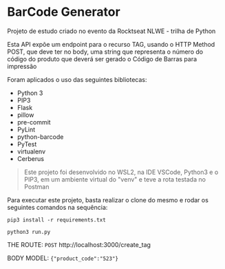 # BarCode Generator

Projeto de estudo criado no evento da Rocktseat NLWE - trilha de Python

Esta API expõe um endpoint para o recurso TAG, usando o HTTP Method POST, que deve ter no body, uma string que representa o número do código do produto que deverá ser gerado o Código de Barras para impressão

Foram aplicados o uso das seguintes bibliotecas:
- Python 3
- PIP3
- Flask
- pillow
- pre-commit
- PyLint
- python-barcode
- PyTest
- virtualenv
- Cerberus

> Este projeto foi desenvolvido no WSL2, na IDE VSCode, Python3 e o PIP3, em um ambiente virtual do "venv" e teve a rota testada no Postman

Para executar este projeto, basta realizar o clone do mesmo e rodar os seguintes comandos na sequência:

`pip3 install -r requirements.txt`

`python3 run.py`

THE ROUTE: `POST` http://localhost:3000/create_tag

BODY MODEL: `{"product_code":"523"}`

